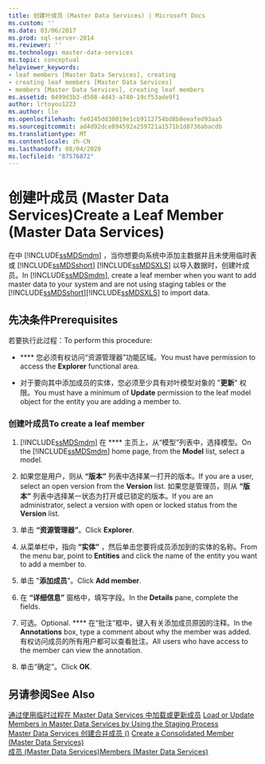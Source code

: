 ```yaml
---
title: 创建叶成员 (Master Data Services) | Microsoft Docs
ms.custom: ''
ms.date: 03/06/2017
ms.prod: sql-server-2014
ms.reviewer: ''
ms.technology: master-data-services
ms.topic: conceptual
helpviewer_keywords:
- leaf members [Master Data Services], creating
- creating leaf members [Master Data Services]
- members [Master Data Services], creating leaf members
ms.assetid: 0499d3b3-d508-4d43-a740-19cf53ade9f1
author: lrtoyou1223
ms.author: lle
ms.openlocfilehash: fe0245dd30019e1cb9112754bd8b8eeafed93aa5
ms.sourcegitcommit: ad4d92dce894592a259721a1571b1d8736abacdb
ms.translationtype: MT
ms.contentlocale: zh-CN
ms.lasthandoff: 08/04/2020
ms.locfileid: "87576872"
---
```

# <a name="create-a-leaf-member-master-data-services"></a><span data-ttu-id="fa3a4-102">创建叶成员 (Master Data Services)</span><span class="sxs-lookup"><span data-stu-id="fa3a4-102">Create a Leaf Member (Master Data Services)</span></span>
  <span data-ttu-id="fa3a4-103">在中 [!INCLUDE[ssMDSmdm](../includes/ssmdsmdm-md.md)] ，当你想要向系统中添加主数据并且未使用临时表或 [!INCLUDE[ssMDSshort](../includes/ssmdsshort-md.md)] [!INCLUDE[ssMDSXLS](../includes/ssmdsxls-md.md)] 以导入数据时，创建叶成员。</span><span class="sxs-lookup"><span data-stu-id="fa3a4-103">In [!INCLUDE[ssMDSmdm](../includes/ssmdsmdm-md.md)], create a leaf member when you want to add master data to your system and are not using staging tables or the [!INCLUDE[ssMDSshort](../includes/ssmdsshort-md.md)][!INCLUDE[ssMDSXLS](../includes/ssmdsxls-md.md)] to import data.</span></span>  
  
## <a name="prerequisites"></a><span data-ttu-id="fa3a4-104">先决条件</span><span class="sxs-lookup"><span data-stu-id="fa3a4-104">Prerequisites</span></span>  
 <span data-ttu-id="fa3a4-105">若要执行此过程：</span><span class="sxs-lookup"><span data-stu-id="fa3a4-105">To perform this procedure:</span></span>  
  
-   <span data-ttu-id="fa3a4-106">\*\*\*\* 您必须有权访问“资源管理器”功能区域。</span><span class="sxs-lookup"><span data-stu-id="fa3a4-106">You must have permission to access the **Explorer** functional area.</span></span>  
  
-   <span data-ttu-id="fa3a4-107">对于要向其中添加成员的实体，您必须至少具有对叶模型对象的 "**更新**" 权限。</span><span class="sxs-lookup"><span data-stu-id="fa3a4-107">You must have a minimum of **Update** permission to the leaf model object for the entity you are adding a member to.</span></span>  
  
### <a name="to-create-a-leaf-member"></a><span data-ttu-id="fa3a4-108">创建叶成员</span><span class="sxs-lookup"><span data-stu-id="fa3a4-108">To create a leaf member</span></span>  
  
1.  <span data-ttu-id="fa3a4-109">[!INCLUDE[ssMDSmdm](../includes/ssmdsmdm-md.md)] 在 \*\*\*\* 主页上，从“模型”列表中，选择模型。</span><span class="sxs-lookup"><span data-stu-id="fa3a4-109">On the [!INCLUDE[ssMDSmdm](../includes/ssmdsmdm-md.md)] home page, from the **Model** list, select a model.</span></span>  
  
2.  <span data-ttu-id="fa3a4-110">如果您是用户，则从 **“版本”** 列表中选择某一打开的版本。</span><span class="sxs-lookup"><span data-stu-id="fa3a4-110">If you are a user, select an open version from the **Version** list.</span></span> <span data-ttu-id="fa3a4-111">如果您是管理员，则从 **“版本”** 列表中选择某一状态为打开或已锁定的版本。</span><span class="sxs-lookup"><span data-stu-id="fa3a4-111">If you are an administrator, select a version with open or locked status from the **Version** list.</span></span>  
  
3.  <span data-ttu-id="fa3a4-112">单击 **“资源管理器”**。</span><span class="sxs-lookup"><span data-stu-id="fa3a4-112">Click **Explorer**.</span></span>  
  
4.  <span data-ttu-id="fa3a4-113">从菜单栏中，指向 **“实体”** ，然后单击您要将成员添加到的实体的名称。</span><span class="sxs-lookup"><span data-stu-id="fa3a4-113">From the menu bar, point to **Entities** and click the name of the entity you want to add a member to.</span></span>  
  
5.  <span data-ttu-id="fa3a4-114">单击 "**添加成员**"。</span><span class="sxs-lookup"><span data-stu-id="fa3a4-114">Click **Add member**.</span></span>  
  
6.  <span data-ttu-id="fa3a4-115">在 **“详细信息”** 窗格中，填写字段。</span><span class="sxs-lookup"><span data-stu-id="fa3a4-115">In the **Details** pane, complete the fields.</span></span>  
  
7.  <span data-ttu-id="fa3a4-116">可选。</span><span class="sxs-lookup"><span data-stu-id="fa3a4-116">Optional.</span></span> <span data-ttu-id="fa3a4-117">\*\*\*\* 在“批注”框中，键入有关添加成员原因的注释。</span><span class="sxs-lookup"><span data-stu-id="fa3a4-117">In the **Annotations** box, type a comment about why the member was added.</span></span> <span data-ttu-id="fa3a4-118">有权访问成员的所有用户都可以查看批注。</span><span class="sxs-lookup"><span data-stu-id="fa3a4-118">All users who have access to the member can view the annotation.</span></span>  
  
8.  <span data-ttu-id="fa3a4-119">单击“确定”。</span><span class="sxs-lookup"><span data-stu-id="fa3a4-119">Click **OK**.</span></span>  
  
## <a name="see-also"></a><span data-ttu-id="fa3a4-120">另请参阅</span><span class="sxs-lookup"><span data-stu-id="fa3a4-120">See Also</span></span>  
 <span data-ttu-id="fa3a4-121">[通过使用临时过程在 Master Data Services 中加载或更新成员](add-update-and-delete-data-master-data-services.md) </span><span class="sxs-lookup"><span data-stu-id="fa3a4-121">[Load or Update Members in Master Data Services by Using the Staging Process](add-update-and-delete-data-master-data-services.md) </span></span>  
 <span data-ttu-id="fa3a4-122">[Master Data Services 创建合并成员 &#40;&#41;](../../2014/master-data-services/create-a-consolidated-member-master-data-services.md) </span><span class="sxs-lookup"><span data-stu-id="fa3a4-122">[Create a Consolidated Member &#40;Master Data Services&#41;](../../2014/master-data-services/create-a-consolidated-member-master-data-services.md) </span></span>  
 [<span data-ttu-id="fa3a4-123">成员 &#40;Master Data Services&#41;</span><span class="sxs-lookup"><span data-stu-id="fa3a4-123">Members &#40;Master Data Services&#41;</span></span>](../../2014/master-data-services/members-master-data-services.md)  
  
  
